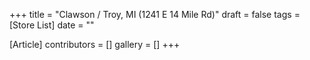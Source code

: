 +++
title = "Clawson / Troy, MI (1241 E 14 Mile Rd)"
draft = false
tags = [Store List]
date = ""

[Article]
contributors = []
gallery = []
+++
